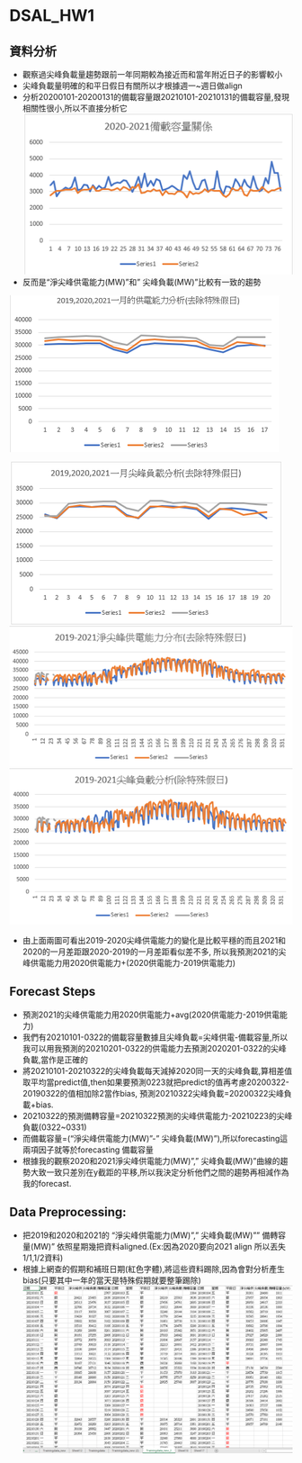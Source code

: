 # DSAL_HW1
## 資料分析
-   觀察過尖峰負載量趨勢跟前一年同期較為接近而和當年附近日子的影響較小
- 	尖峰負載量明確的和平日假日有關所以才根據週一~週日做align
- 	分析20200101-20200131的備載容量跟20210101-20210131的備載容量,發現相關性很小,所以不直接分析它
![image](https://github.com/DC07OCT/DSAL_HW1/blob/main/Tables/1.png)
- 	反而是“淨尖峰供電能力(MW)”和” 尖峰負載(MW)”比較有一致的趨勢

![image](https://github.com/DC07OCT/DSAL_HW1/blob/main/Tables/2.png)

![image](https://github.com/DC07OCT/DSAL_HW1/blob/main/Tables/3.png)
![image](https://github.com/DC07OCT/DSAL_HW1/blob/main/Tables/4.png)
![image](https://github.com/DC07OCT/DSAL_HW1/blob/main/Tables/5.png)
- 	由上面兩圖可看出2019-2020尖峰供電能力的變化是比較平穩的而且2021和2020的一月差距跟2020-2019的一月差距看似差不多,
所以我預測2021的尖峰供電能力用2020供電能力+(2020供電能力-2019供電能力)
## Forecast Steps
- 	預測2021的尖峰供電能力用2020供電能力+avg(2020供電能力-2019供電能力)
- 	我們有20210101-0322的備載容量數據且尖峰負載=尖峰供電-備載容量,所以我可以用我預測的20210201-0322的供電能力去預測2020201-0322的尖峰負載,當作是正確的
- 	將20210101-20210322的尖峰負載每天減掉2020同一天的尖峰負載,算相差值取平均當predict值,then如果要預測0223就把predict的值再考慮20200322-20190322的值相加除2當作bias,
    預測20210322尖峰負載=20200322尖峰負載+bias.
- 	20210322的預測備轉容量=20210322預測的尖峰供電能力-20210223的尖峰負載(0322~0331)
- 	而備載容量=(“淨尖峰供電能力(MW)”-” 尖峰負載(MW)”),所以forecasting這兩項因子就等於forecasting 備載容量
- 	根據我的觀察2020和2021淨尖峰供電能力(MW)”,” 尖峰負載(MW)”曲線的趨勢大致一致只差別在y截距的平移,所以我決定分析他們之間的趨勢再相減作為我的forecast.
## Data Preprocessing:
- 	把2019和2020和2021的 “淨尖峰供電能力(MW)”,” 尖峰負載(MW)”” 備轉容量(MW)” 依照星期幾把資料aligned.(Ex:因為2020要向2021 align 所以丟失1/1,1/2資料)
-   根據上網查的假期和補班日期(紅色字體),將這些資料踢除,因為會對分析產生bias(只要其中一年的當天是特殊假期就要整筆踢除)
![image](https://github.com/DC07OCT/DSAL_HW1/blob/main/Tables/6.png)
